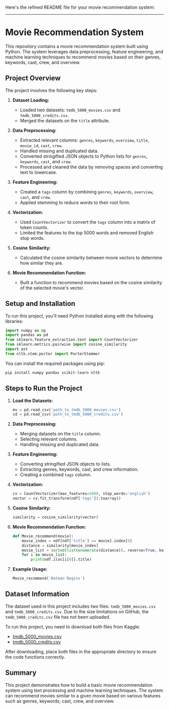 Here's the refined README file for your movie recommendation system:

---

# Movie Recommendation System

This repository contains a movie recommendation system built using Python. The system leverages data preprocessing, feature engineering, and machine learning techniques to recommend movies based on their genres, keywords, cast, crew, and overview.

## Project Overview

The project involves the following key steps:

1. **Dataset Loading:**
   - Loaded two datasets: `tmdb_5000_movies.csv` and `tmdb_5000_credits.csv`.
   - Merged the datasets on the `title` attribute.

2. **Data Preprocessing:**
   - Extracted relevant columns: `genres`, `keywords`, `overview`, `title`, `movie_id`, `cast`, `crew`.
   - Handled missing and duplicated data.
   - Converted stringified JSON objects to Python lists for `genres`, `keywords`, `cast`, and `crew`.
   - Processed and cleaned the data by removing spaces and converting text to lowercase.

3. **Feature Engineering:**
   - Created a `tags` column by combining `genres`, `keywords`, `overview`, `cast`, and `crew`.
   - Applied stemming to reduce words to their root form.

4. **Vectorization:**
   - Used `CountVectorizer` to convert the `tags` column into a matrix of token counts.
   - Limited the features to the top 5000 words and removed English stop words.

5. **Cosine Similarity:**
   - Calculated the cosine similarity between movie vectors to determine how similar they are.

6. **Movie Recommendation Function:**
   - Built a function to recommend movies based on the cosine similarity of the selected movie's vector.

## Setup and Installation

To run this project, you'll need Python installed along with the following libraries:

```python
import numpy as np
import pandas as pd
from sklearn.feature_extraction.text import CountVectorizer
from sklearn.metrics.pairwise import cosine_similarity
import ast
from nltk.stem.porter import PorterStemmer
```

You can install the required packages using pip:

```bash
pip install numpy pandas scikit-learn nltk
```

## Steps to Run the Project

1. **Load the Datasets:**

   ```python
   mv = pd.read_csv('path_to_tmdb_5000_movies.csv')
   cd = pd.read_csv('path_to_tmdb_5000_credits.csv')
   ```

2. **Data Preprocessing:**
   - Merging datasets on the `title` column.
   - Selecting relevant columns.
   - Handling missing and duplicated data.

3. **Feature Engineering:**
   - Converting stringified JSON objects to lists.
   - Extracting genres, keywords, cast, and crew information.
   - Creating a combined `tags` column.

4. **Vectorization:**

   ```python
   cv = CountVectorizer(max_features=5000, stop_words='english')
   vector = cv.fit_transform(ndf['tags']).toarray()
   ```

5. **Cosine Similarity:**

   ```python
   similarity = cosine_similarity(vector)
   ```

6. **Movie Recommendation Function:**

   ```python
   def Movie_recommend(movie):
       movie_index = ndf[ndf['title'] == movie].index[0]
       distance = similarity[movie_index]
       movie_list = sorted(list(enumerate(distance)), reverse=True, key=lambda x: x[1])[1:11]
       for i in movie_list:
           print(ndf.iloc[i[0]].title)
   ```

7. **Example Usage:**

   ```python
   Movie_recommend('Batman Begins')
   ```

## Dataset Information

The dataset used in this project includes two files: `tmdb_5000_movies.csv` and `tmdb_5000_credits.csv`. Due to the size limitations on GitHub, the `tmdb_5000_credits.csv` file has not been uploaded.

To run this project, you need to download both files from Kaggle:

- [tmdb_5000_movies.csv](https://www.kaggle.com/datasets/tmdb/tmdb-movie-metadata)
- [tmdb_5000_credits.csv](https://www.kaggle.com/datasets/tmdb/tmdb-movie-metadata)

After downloading, place both files in the appropriate directory to ensure the code functions correctly.

## Summary

This project demonstrates how to build a basic movie recommendation system using text processing and machine learning techniques. The system can recommend movies similar to a given movie based on various features such as genres, keywords, cast, crew, and overview.
